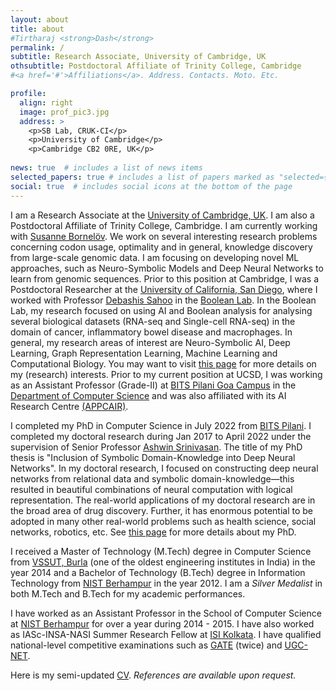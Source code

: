 ```yaml
---
layout: about
title: about
#Tirtharaj <strong>Dash</strong>
permalink: /
subtitle: Research Associate, University of Cambridge, UK
othsubtitle: Postdoctoral Affiliate of Trinity College, Cambridge
#<a href='#'>Affiliations</a>. Address. Contacts. Moto. Etc.

profile:
  align: right
  image: prof_pic3.jpg
  address: >
    <p>SB Lab, CRUK-CI</p>
    <p>University of Cambridge</p>
    <p>Cambridge CB2 0RE, UK</p>
 
news: true  # includes a list of news items
selected_papers: true # includes a list of papers marked as "selected={true}"
social: true  # includes social icons at the bottom of the page
---
```


I am a Research Associate at the <a rel="external nofollow" href="https://www.cam.ac.uk/" target="_blank">University of Cambridge, UK</a>. I am also a Postdoctoral Affiliate of Trinity College, Cambridge. I am currently working with <a rel="external nofollow" href="http://sblab.uk/sbornelov.php" target="_blank">Susanne Bornelöv</a>. We work on several interesting research problems concerning codon usage, optimality and in general, knowledge discovery from large-scale genomic data. I am focusing on developing novel ML approaches, such as Neuro-Symbolic Models and Deep Neural Networks to learn from genomic sequences. Prior to this position at Cambridge, I was a Postdoctoral Researcher at the <a rel="external nofollow" href="https://ucsd.edu/" target="_blank">University of California, San Diego</a>, where I worked with Professor <a rel="external nofollow" href="https://sites.google.com/view/debashis-sahoo/members/DebashisSahoo" target="_blank">Debashis Sahoo</a> in the <a rel="external nofollow" href="https://sites.google.com/view/debashis-sahoo/" target="_blank">Boolean Lab</a>. In the Boolean Lab, my research focused on using AI and Boolean analysis for analysing several biological datasets (RNA-seq and Single-cell RNA-seq) in the domain of cancer, inflammatory bowel disease and macrophages. In general, my research areas of interest are Neuro-Symbolic AI, Deep Learning, Graph Representation Learning, Machine Learning and Computational Biology. You may want to visit [this page](/interests/) for more details on my (research) interests. Prior to my current position at UCSD, I was working as an Assistant Professor (Grade-II) at <a rel="external nofollow" href="https://www.bits-pilani.ac.in/goa/index.aspx" target="_blank">BITS Pilani Goa Campus</a> in the <a rel="external nofollow" href="https://www.bits-pilani.ac.in/goa/ComputerScienceInformationsSystems/ComputerScienceandInformationSystems" target="_blank">Department of Computer Science</a> and was also affiliated with its AI Research Centre <a rel="external nofollow" href="https://www.bits-pilani.ac.in/appcair/index.html" target="_blank">(APPCAIR)</a>. 

I completed my PhD in Computer Science in July 2022 from <a rel="external nofollow" href="https://www.bits-pilani.ac.in/" target="_blank">BITS Pilani</a>. I completed my doctoral research during Jan 2017 to April 2022 under the supervision of Senior Professor <a rel="external nofollow" href="https://www.bits-pilani.ac.in/goa/ashwin/profile" target="_blank">Ashwin Srinivasan</a>. The title of my PhD thesis is "Inclusion of Symbolic Domain-Knowledge into Deep Neural Networks". In my doctoral research, I focused on constructing deep neural networks from relational data and symbolic domain-knowledge—this resulted in beautiful combinations of neural computation with logical representation. 
The real-world applications of my doctoral research are in the broad area of drug discovery. Further, it has enormous potential to be adopted in many other real-world problems such as health science, social networks, robotics, etc. See <a rel="external nofollow" href="https://tirtharajdash.github.io/myPhD/" target="_blank">this page</a> for more details about my PhD.

I received a Master of Technology (M.Tech) degree in Computer Science from <a rel="external nofollow" href="http://www.vssut.ac.in/" target="_blank">VSSUT, Burla</a> (one of the oldest engineering institutes in India) in the year 2014 and a Bachelor of Technology (B.Tech) degree in Information Technology from <a rel="external nofollow" href="http://www.nist.edu" target="_blank">NIST Berhampur</a> in the year 2012. I am a *Silver Medalist* in both M.Tech and B.Tech for my academic performances.

I have worked as an Assistant Professor in the School of Computer Science at <a rel="external nofollow" href="http://www.nist.edu" target="_blank">NIST Berhampur</a> for over a year during 2014 - 2015. I have also worked as IASc-INSA-NASI Summer Research Fellow at <a rel="external nofollow" href="http://www.isical.ac.in/" target="_blank">ISI Kolkata</a>. I have qualified national-level competitive examinations such as <a rel="external nofollow" href="https://en.wikipedia.org/wiki/Graduate_Aptitude_Test_in_Engineering" target="_blank">GATE</a> (twice) and <a rel="external nofollow" href="https://en.wikipedia.org/wiki/National_Eligibility_Test" target="_blank">UGC-NET</a>.

Here is my semi-updated <a href="/vitae/TirtharajDash.pdf" target="_blank">CV</a>. *References are available upon request.*
